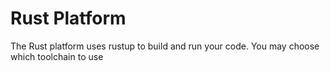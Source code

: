 <!--
Copyright 2018 tsuru authors. All rights reserved.
Use of this source code is governed by a BSD-style
license that can be found in the LICENSE file.
-->

# Rust Platform

The Rust platform uses rustup to build and run your code. You may choose which toolchain to use
